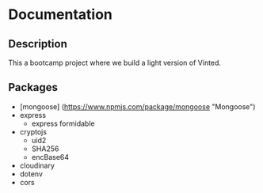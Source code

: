 # Documentation

## Description

This a bootcamp project where we build a light version of Vinted.

## Packages

- [mongoose] (https://www.npmjs.com/package/mongoose "Mongoose")
- express
  - express formidable
- cryptojs
  - uid2
  - SHA256
  - encBase64
- cloudinary
- dotenv
- cors
